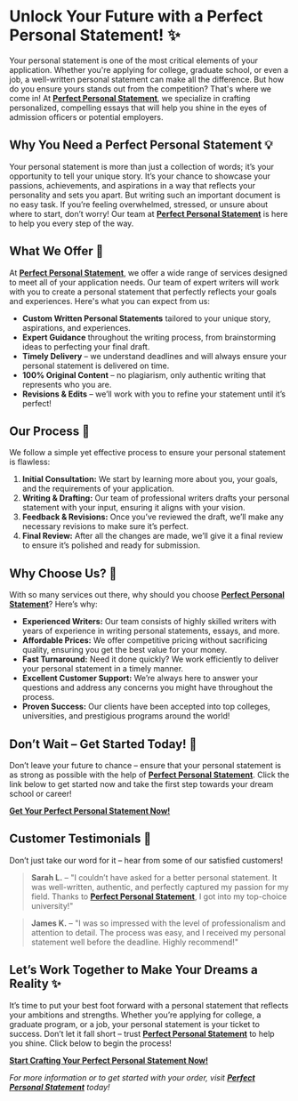 # Unlock Your Future with a Perfect Personal Statement! ✨

Your personal statement is one of the most critical elements of your application. Whether you're applying for college, graduate school, or even a job, a well-written personal statement can make all the difference. But how do you ensure yours stands out from the competition? That's where we come in! At **[Perfect Personal Statement](https://tinyurl.com/topessay?keyword=perfect+personal+statement)**, we specialize in crafting personalized, compelling essays that will help you shine in the eyes of admission officers or potential employers.

## Why You Need a Perfect Personal Statement 💡

Your personal statement is more than just a collection of words; it’s your opportunity to tell your unique story. It’s your chance to showcase your passions, achievements, and aspirations in a way that reflects your personality and sets you apart. But writing such an important document is no easy task. If you’re feeling overwhelmed, stressed, or unsure about where to start, don’t worry! Our team at **[Perfect Personal Statement](https://tinyurl.com/topessay?keyword=perfect+personal+statement)** is here to help you every step of the way.

## What We Offer 📝

At **[Perfect Personal Statement](https://tinyurl.com/topessay?keyword=perfect+personal+statement)**, we offer a wide range of services designed to meet all of your application needs. Our team of expert writers will work with you to create a personal statement that perfectly reflects your goals and experiences. Here's what you can expect from us:

- **Custom Written Personal Statements** tailored to your unique story, aspirations, and experiences.
- **Expert Guidance** throughout the writing process, from brainstorming ideas to perfecting your final draft.
- **Timely Delivery** – we understand deadlines and will always ensure your personal statement is delivered on time.
- **100% Original Content** – no plagiarism, only authentic writing that represents who you are.
- **Revisions & Edits** – we’ll work with you to refine your statement until it’s perfect!

## Our Process 🌟

We follow a simple yet effective process to ensure your personal statement is flawless:

1. **Initial Consultation:** We start by learning more about you, your goals, and the requirements of your application.
2. **Writing & Drafting:** Our team of professional writers drafts your personal statement with your input, ensuring it aligns with your vision.
3. **Feedback & Revisions:** Once you’ve reviewed the draft, we’ll make any necessary revisions to make sure it’s perfect.
4. **Final Review:** After all the changes are made, we’ll give it a final review to ensure it’s polished and ready for submission.

## Why Choose Us? 🤔

With so many services out there, why should you choose **[Perfect Personal Statement](https://tinyurl.com/topessay?keyword=perfect+personal+statement)**? Here’s why:

- **Experienced Writers:** Our team consists of highly skilled writers with years of experience in writing personal statements, essays, and more.
- **Affordable Prices:** We offer competitive pricing without sacrificing quality, ensuring you get the best value for your money.
- **Fast Turnaround:** Need it done quickly? We work efficiently to deliver your personal statement in a timely manner.
- **Excellent Customer Support:** We’re always here to answer your questions and address any concerns you might have throughout the process.
- **Proven Success:** Our clients have been accepted into top colleges, universities, and prestigious programs around the world!

## Don’t Wait – Get Started Today! 🚀

Don’t leave your future to chance – ensure that your personal statement is as strong as possible with the help of **[Perfect Personal Statement](https://tinyurl.com/topessay?keyword=perfect+personal+statement)**. Click the link below to get started now and take the first step towards your dream school or career!

**[Get Your Perfect Personal Statement Now!](https://tinyurl.com/topessay?keyword=perfect+personal+statement)**

## Customer Testimonials 🌟

Don’t just take our word for it – hear from some of our satisfied customers!

> **Sarah L.** – "I couldn’t have asked for a better personal statement. It was well-written, authentic, and perfectly captured my passion for my field. Thanks to **[Perfect Personal Statement](https://tinyurl.com/topessay?keyword=perfect+personal+statement)**, I got into my top-choice university!"

> **James K.** – "I was so impressed with the level of professionalism and attention to detail. The process was easy, and I received my personal statement well before the deadline. Highly recommend!"

## Let’s Work Together to Make Your Dreams a Reality ✨

It’s time to put your best foot forward with a personal statement that reflects your ambitions and strengths. Whether you’re applying for college, a graduate program, or a job, your personal statement is your ticket to success. Don’t let it fall short – trust **[Perfect Personal Statement](https://tinyurl.com/topessay?keyword=perfect+personal+statement)** to help you shine. Click below to begin the process!

**[Start Crafting Your Perfect Personal Statement Now!](https://tinyurl.com/topessay?keyword=perfect+personal+statement)**

_For more information or to get started with your order, visit **[Perfect Personal Statement](https://tinyurl.com/topessay?keyword=perfect+personal+statement)** today!_
